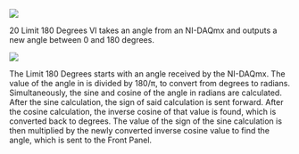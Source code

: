 ﻿![](https://lh4.googleusercontent.com/VH3teY-SCDJmUmVjW_a3L4tTCXvLmtvtA7lWYYJIxHCOsxWOJQh3LZhD45FNTSD6oFkS2ZXeS0Us7GgpctnmrGdPVwu-iKJAt4Wsgo_5wNXzvDQM-66lhg1EmqeTsJjWHH2W4p1w)

  20 Limit 180 Degrees VI takes an angle from an NI-DAQmx and outputs a new angle between 0 and 180 degrees. 
  
![](https://lh5.googleusercontent.com/pt05b-7M3r2gXnjZ0D4ScZKY5jvE0qL-72rja0B6SkaYDiXUaEAwZlfLLieybw4f8gvpv7nb0CKHybzykQCsoM6nH6ggY9pmfdBK_piQL9iFaX7vXXT7skifY3xMA4KRrnX8R1AY)

The Limit 180 Degrees starts with an angle received by the NI-DAQmx. The value of the angle in is divided by 180/π, to convert from degrees to radians. Simultaneously, the sine and cosine of the angle in radians are calculated. After the sine calculation, the sign of said calculation is sent forward. After the cosine calculation, the inverse cosine of that value is found, which is converted back to degrees. The value of the sign of the sine calculation is then multiplied by the newly converted inverse cosine value to find the angle, which is sent to the Front Panel.
